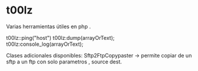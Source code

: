 # t00lz
Varias herramientas útiles en php .

t00lz::ping("host") 
t00lz:dump(arrayOrText);
t00lz:console_log(arrayOrText); 

Clases adicionales disponibles: 
Sftp2FtpCopypaster -> permite copiar de un sftp a un ftp con solo parametros , source dest. 

